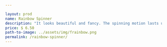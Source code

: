 ```yaml
---

layout: prod
name: Rainbow Spinner
description: "It looks beautiful and fancy. The spinning motion lasts up to 5 minutes"
price: $ 6.50
path-to-image: ../assets/img/frainbow.png
permalink: /rainbow-spinner/
---
```


